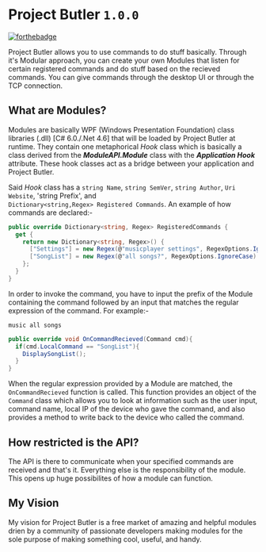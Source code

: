 # Project Butler `1.0.0`

[![forthebadge](http://forthebadge.com/images/badges/gluten-free.svg)](http://forthebadge.com)

Project Butler allows you to use commands to do stuff basically. Through it's Modular approach, you can create your own Modules that listen for certain registered commands and do stuff based on the recieved commands. You can give commands through the desktop UI or through the TCP connection.

## What are Modules?
Modules are basically WPF (Windows Presentation Foundation) class libraries (.dll) [C# 6.0./.Net 4.6] that will be loaded by Project Butler at runtime. They contain one metaphorical *Hook* class which is basically a class derived from the ***ModuleAPI.Module*** class with the ***Application Hook*** attribute. These hook classes act as a bridge between your application and Project Butler. 

Said *Hook* class has a `string Name`, `string SemVer`, `string Author`, `Uri Website`, 'string Prefix', and  
`Dictionary<string,Regex> Registered Commands`. An example of how commands are declared:- 

~~~~cs  
public override Dictionary<string, Regex> RegisteredCommands {
  get {
    return new Dictionary<string, Regex>() {
      ["Settings"] = new Regex(@"musicplayer settings", RegexOptions.IgnoreCase),
      ["SongList"] = new Regex(@"all songs?", RegexOptions.IgnoreCase)
    };
  }
}
~~~~

In order to invoke the command, you have to input the prefix of the Module containing the command followed by an input that matches the regular expression of the command. For example:- 

``music all songs``

~~~~cs
public override void OnCommandRecieved(Command cmd){
  if(cmd.LocalCommand == "SongList"){
    DisplaySongList();  
  }
}
~~~~

When the regular expression provided by a Module are matched, the ``OnCommandRecieved`` function is called. This function provides an object of the ``Command`` class which allows you to look at information such as the user input, command name, local IP of the device who gave the command, and also provides a method to write back to the device who called the command.

## How restricted is the API?
The API is there to communicate when your specified commands are received and that's it. Everything else is the responsibility of the 
module. This opens up huge possibilites of how a module can function.

## My Vision
My vision for Project Butler is a free market of amazing and helpful modules drien by a community of passionate developers 
making modules for the sole purpose of making something cool, useful, and handy.
